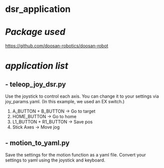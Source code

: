 # dsr_application

# *Package used*
https://github.com/doosan-robotics/doosan-robot

# *application list*

## - teleop_joy_dsr.py
Use the joystick to control each axis.
You can change it to your settings via joy_params.yaml. (In this example, we used an EX switch.)

1. A_BUTTON + B_BUTTON -> Go to target
2. HOME_BUTTON -> Go to home
3. L1_BUTTON + R1_BUTTON -> Save pos
4. Stick Axes -> Move jog

## - motion_to_yaml.py
Save the settings for the motion function as a yaml file.
Convert your settings to yaml using the joystick and keyboard.